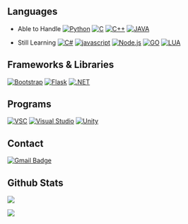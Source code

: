 ## Languages
- Able to Handle
[![Python](https://img.shields.io/badge/Python-306998?style=for-the-badge&logo=Python&logoColor=white)](https://www.python.org)
[![C](https://img.shields.io/badge/C-A8B9CC?style=for-the-badge&logo=C&logoColor=white)]()
[![C++](https://img.shields.io/badge/C++-1F2F57.svg?style=for-the-badge&logo=c%2B%2B)]()
[![JAVA](https://img.shields.io/badge/JAVA-F89820.svg?style=for-the-badge&logo=java&logoColor=white)](https://www.java.com)

- Still Learning
[![C#](https://img.shields.io/badge/C%23-purple.svg?style=for-the-badge&logo=c-sharp)]()
[![javascript](https://img.shields.io/badge/Javascript-F7DF1E?style=for-the-badge&logo=Javascript&logoColor=black)](https://www.javascript.com)
[![Node.js](https://img.shields.io/badge/Node.js-339933?style=for-the-badge&logo=node.js&logoColor=white)](https://nodejs.org)
[![GO](https://img.shields.io/badge/GOLANG-29BEB0?style=for-the-badge&logo=go&logoColor=white)](https://golang.org/)
[![LUA](https://img.shields.io/badge/LUASCRIPT-darkblue?style=for-the-badge&logo=lua&logoColor=white)](https://www.lua.org/)

## Frameworks & Libraries
[![Bootstrap](https://img.shields.io/badge/BOOTSTRAP-563D7C.svg?style=for-the-badge&logo=bootstrap&logoColor=white)](https://getbootstrap.com/)
[![Flask](https://img.shields.io/badge/FLASK-black.svg?style=for-the-badge&logo=flask&logoColor=white)](https://flask.palletsprojects.com/)
[![.NET](https://img.shields.io/badge/.NET-8A28E2.svg?style=for-the-badge&logo=.NET&logoColor=white)](https://docs.microsoft.com/dotnet/)

## Programs
[![VSC](https://img.shields.io/badge/VSCODE-0078D7.svg?style=for-the-badge&logo=Visual%20Studio%20Code&logoColor=white)](https://code.visualstudio.com/)
[![Visual Studio](https://img.shields.io/badge/Visual%20Studio-5d2b90.svg?style=for-the-badge&logo=Visual%20Studio&logoColor=white)](https://visualstudio.microsoft.com/)
[![Unity](https://img.shields.io/badge/UNITY-black.svg?style=for-the-badge&logo=unity&logoColor=white)](https://unity.com/)

## Contact
[![Gmail Badge](https://img.shields.io/badge/Gmail-d14836?style=for-the-badge&logo=Gmail&logoColor=white&link=mailto:diazxc1010@gmail.com)](mailto:diazxc1010@gmail.com)

## Github Stats
![](https://github-readme-stats.vercel.app/api?username=qwertyuiop0011&show_icons=true&bg_color=30,1fffe5,fffb1f&title_color=000&text_color=000)

![](https://github-readme-stats.vercel.app/api/top-langs/?username=qwertyuiop0011&langs_count=10&layout=compact&bg_color=30,1fffe5,fffb1f&title_color=000&text_color=000)
